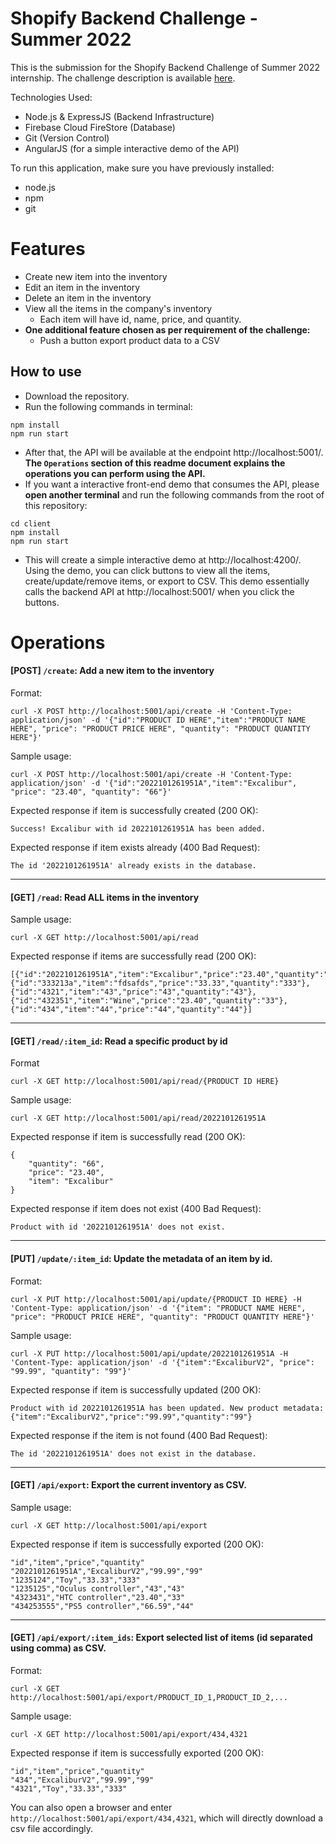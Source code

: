 # Shopify Backend Challenge - Summer 2022

This is the submission for the Shopify Backend Challenge of Summer 2022 internship. The challenge description is available [here](https://docs.google.com/document/d/1z9LZ_kZBUbg-O2MhZVVSqTmvDko5IJWHtuFmIu_Xg1A/edit).

Technologies Used:
- Node.js & ExpressJS (Backend Infrastructure)
- Firebase Cloud FireStore (Database)
- Git (Version Control)
- AngularJS (for a simple interactive demo of the API)

To run this application, make sure you have previously installed:
- node.js
- npm
- git

# Features

- Create new item into the inventory
- Edit an item in the inventory
- Delete an item in the inventory
- View all the items in the company's inventory
    - Each item will have id, name, price, and quantity.
- **One additional feature chosen as per requirement of the challenge:**
    - Push a button export product data to a CSV 
    
## How to use


- Download the repository.
- Run the following commands in terminal:
```
npm install
npm run start
```
- After that, the API will be available at the endpoint http://localhost:5001/. **The `Operations` section of this readme document explains the operations you can perform using the API.**
- If you want a interactive front-end demo that consumes the API, please **open another terminal** and run the following commands from the root of this repository:
```
cd client
npm install
npm run start
```
- This will create a simple interactive demo at http://localhost:4200/. Using the demo, you can click buttons to view all the items, create/update/remove items, or export to CSV. This demo essentially calls the backend API at http://localhost:5001/ when you click the buttons.

# Operations

#### [POST] `/create`: Add a new item to the inventory
Format: 
```
curl -X POST http://localhost:5001/api/create -H 'Content-Type: application/json' -d '{"id":"PRODUCT ID HERE","item":"PRODUCT NAME HERE", "price": "PRODUCT PRICE HERE", "quantity": "PRODUCT QUANTITY HERE"}'
```
Sample usage:
  ```
curl -X POST http://localhost:5001/api/create -H 'Content-Type: application/json' -d '{"id":"2022101261951A","item":"Excalibur", "price": "23.40", "quantity": "66"}'
  ```
Expected response if item is successfully created (200 OK):
```
Success! Excalibur with id 2022101261951A has been added.
```
Expected response if item exists already (400 Bad Request):
```
The id '2022101261951A' already exists in the database.
```
----------------------------
#### [GET] `/read`: Read ALL items in the inventory
Sample usage:
  ```
curl -X GET http://localhost:5001/api/read
  ```
Expected response if items are successfully read (200 OK):
```
[{"id":"2022101261951A","item":"Excalibur","price":"23.40","quantity":"66"},{"id":"333213a","item":"fdsafds","price":"33.33","quantity":"333"},{"id":"4321","item":"43","price":"43","quantity":"43"},{"id":"432351","item":"Wine","price":"23.40","quantity":"33"},{"id":"434","item":"44","price":"44","quantity":"44"}]
```

----------------------------
#### [GET] `/read/:item_id`: Read a specific product by id
Format
  ```
curl -X GET http://localhost:5001/api/read/{PRODUCT ID HERE}
  ```
Sample usage:
  ```
curl -X GET http://localhost:5001/api/read/2022101261951A
  ```
Expected response if item is successfully read (200 OK):
```
{
    "quantity": "66",
    "price": "23.40",
    "item": "Excalibur"
}
```
Expected response if item does not exist (400 Bad Request):
```
Product with id '2022101261951A' does not exist.
```
----------------------------
#### [PUT] `/update/:item_id`: Update the metadata of an item by id.
Format:
  ```
curl -X PUT http://localhost:5001/api/update/{PRODUCT ID HERE} -H 'Content-Type: application/json' -d '{"item": "PRODUCT NAME HERE", "price": "PRODUCT PRICE HERE", "quantity": "PRODUCT QUANTITY HERE"}'
  ```
Sample usage:
  ```
curl -X PUT http://localhost:5001/api/update/2022101261951A -H 'Content-Type: application/json' -d '{"item":"ExcaliburV2", "price": "99.99", "quantity": "99"}'
  ```
Expected response if item is successfully updated (200 OK):
```
Product with id 2022101261951A has been updated. New product metadata: {"item":"ExcaliburV2","price":"99.99","quantity":"99"}
```
Expected response if the item is not found (400 Bad Request):
```
The id '2022101261951A' does not exist in the database.
```
----------------------------
#### [GET] `/api/export`: Export the current inventory as CSV.
Sample usage:
  ```
curl -X GET http://localhost:5001/api/export
  ```

Expected response if item is successfully exported (200 OK):
  ```
  "id","item","price","quantity"
"2022101261951A","ExcaliburV2","99.99","99"
"1235124","Toy","33.33","333"
"1235125","Oculus controller","43","43"
"4323431","HTC controller","23.40","33"
"434253555","PS5 controller","66.59","44"
  ```

----------------------------
#### [GET] `/api/export/:item_ids`: Export selected list of items (id separated using comma) as CSV.
Format:
  ```
curl -X GET http://localhost:5001/api/export/PRODUCT_ID_1,PRODUCT_ID_2,...
  ```
Sample usage:
  ```
curl -X GET http://localhost:5001/api/export/434,4321
  ```

Expected response if item is successfully exported (200 OK):
  ```
  "id","item","price","quantity"
"434","ExcaliburV2","99.99","99"
"4321","Toy","33.33","333"
  ```

You can also open a browser and enter `http://localhost:5001/api/export/434,4321`, which will directly download a csv file accordingly.